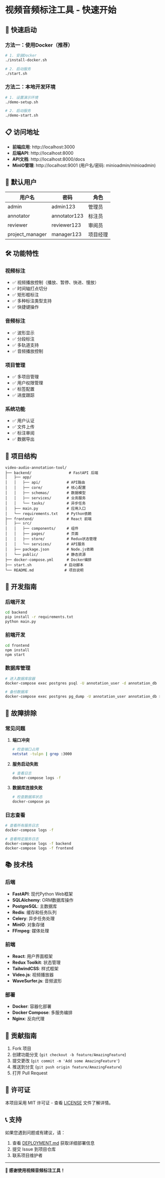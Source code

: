 # 视频音频标注工具 - 快速开始

## 🚀 快速启动

### 方法一：使用Docker（推荐）

```bash
# 1. 安装Docker
./install-docker.sh

# 2. 启动服务
./start.sh
```

### 方法二：本地开发环境

```bash
# 1. 设置演示环境
./demo-setup.sh

# 2. 启动服务
./demo-start.sh
```

## 📋 访问地址

- **前端应用**: http://localhost:3000
- **后端API**: http://localhost:8000
- **API文档**: http://localhost:8000/docs
- **MinIO管理**: http://localhost:9001 (用户名/密码: minioadmin/minioadmin)

## 👤 默认用户

| 用户名 | 密码 | 角色 |
|--------|------|------|
| admin | admin123 | 管理员 |
| annotator | annotator123 | 标注员 |
| reviewer | reviewer123 | 审阅员 |
| project_manager | manager123 | 项目经理 |

## 🛠️ 功能特性

### 视频标注
- ✅ 视频播放控制（播放、暂停、快进、慢放）
- ✅ 时间轴打点切分
- ✅ 矩形框标注
- ✅ 多种标注类型支持
- ✅ 快捷键操作

### 音频标注
- ✅ 波形显示
- ✅ 分段标注
- ✅ 多轨道支持
- ✅ 音频播放控制

### 项目管理
- ✅ 多项目管理
- ✅ 用户权限管理
- ✅ 标签配置
- ✅ 进度跟踪

### 系统功能
- ✅ 用户认证
- ✅ 文件上传
- ✅ 标注审阅
- ✅ 数据导出

## 📁 项目结构

```
video-audio-annotation-tool/
├── backend/                 # FastAPI 后端
│   ├── app/
│   │   ├── api/            # API路由
│   │   ├── core/           # 核心配置
│   │   ├── schemas/        # 数据模型
│   │   ├── services/       # 业务服务
│   │   └── tasks/          # 异步任务
│   ├── main.py             # 应用入口
│   └── requirements.txt    # Python依赖
├── frontend/               # React 前端
│   ├── src/
│   │   ├── components/     # 组件
│   │   ├── pages/          # 页面
│   │   ├── store/          # Redux状态管理
│   │   └── services/       # API服务
│   ├── package.json        # Node.js依赖
│   └── public/             # 静态资源
├── docker-compose.yml      # Docker编排
├── start.sh               # 启动脚本
└── README.md              # 项目说明
```

## 🔧 开发指南

### 后端开发

```bash
cd backend
pip install -r requirements.txt
python main.py
```

### 前端开发

```bash
cd frontend
npm install
npm start
```

### 数据库管理

```bash
# 进入数据库容器
docker-compose exec postgres psql -U annotation_user -d annotation_db

# 备份数据库
docker-compose exec postgres pg_dump -U annotation_user annotation_db > backup.sql
```

## 🐛 故障排除

### 常见问题

1. **端口冲突**
   ```bash
   # 检查端口占用
   netstat -tulpn | grep :3000
   ```

2. **服务启动失败**
   ```bash
   # 查看日志
   docker-compose logs -f
   ```

3. **数据库连接失败**
   ```bash
   # 检查数据库状态
   docker-compose ps
   ```

### 日志查看

```bash
# 查看所有服务日志
docker-compose logs -f

# 查看特定服务日志
docker-compose logs -f backend
docker-compose logs -f frontend
```

## 📚 技术栈

### 后端
- **FastAPI**: 现代Python Web框架
- **SQLAlchemy**: ORM数据库操作
- **PostgreSQL**: 主数据库
- **Redis**: 缓存和任务队列
- **Celery**: 异步任务处理
- **MinIO**: 对象存储
- **FFmpeg**: 媒体处理

### 前端
- **React**: 用户界面框架
- **Redux Toolkit**: 状态管理
- **TailwindCSS**: 样式框架
- **Video.js**: 视频播放器
- **WaveSurfer.js**: 音频波形

### 部署
- **Docker**: 容器化部署
- **Docker Compose**: 多服务编排
- **Nginx**: 反向代理

## 🤝 贡献指南

1. Fork 项目
2. 创建功能分支 (`git checkout -b feature/AmazingFeature`)
3. 提交更改 (`git commit -m 'Add some AmazingFeature'`)
4. 推送到分支 (`git push origin feature/AmazingFeature`)
5. 打开 Pull Request

## 📄 许可证

本项目采用 MIT 许可证 - 查看 [LICENSE](LICENSE) 文件了解详情。

## 📞 支持

如果您遇到问题或有建议，请：

1. 查看 [DEPLOYMENT.md](DEPLOYMENT.md) 获取详细部署信息
2. 提交 Issue 到项目仓库
3. 联系项目维护者

---

**🎉 感谢使用视频音频标注工具！**